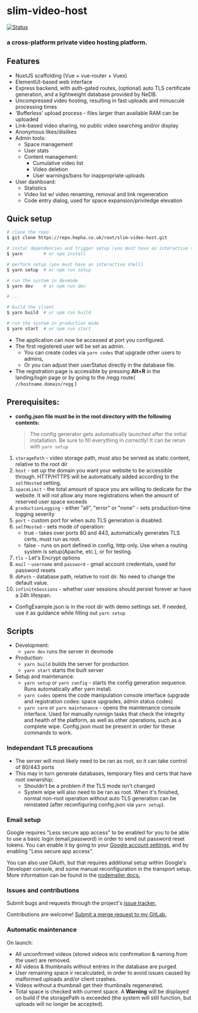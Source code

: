 # slim-video-host

[![Status](https://travis-ci.org/scharkee/slim-video-host.svg?branch=master)](https://travis-ci.org/scharkee/slim-video-host)

### a cross-platform private video hosting platform.

## Features

- NuxtJS scaffolding (Vue + vue-router + Vuex)
- ElementUI-based web interface
- Express backend, with auth-gated routes, (optional) auto TLS certificate generation, and a lightweight database provided by NeDB.
- Uncompressed video hosting, resulting in fast uploads and minuscule processing times
- 'Bufferless' upload process - files larger than available RAM can be uploaded
- Link-based video sharing, no public video searching and/or display
- Anonymous likes/dislikes
- Admin tools:
  - Space management
  - User stats
  - Content management:
    - Cumulative video list
    - Video deletion
    - User warnings/bans for inappropriate uploads
- User dashboard:
  - Statistics
  - Video list w/ video renaming, removal and link regeneration
  - Code entry dialog, used for space expansion/priviledge elevation

## Quick setup

```bash
# clone the repo
$ git clone https://repo.hepha.co.uk/root/slim-video-host.git

# instal dependencies and trigger setup (you must have an interactive shell)
$ yarn        # or npm install

# perform setup (you must have an interactive shell)
$ yarn setup  # or npm run setup

# run the system in devmode
$ yarn dev    # or npm run dev

# ...

# build the client
$ yarn build  # or npm run build

# run the system in production mode
$ yarn start  # or npm run start
```

- The application can now be accessed at port you configured.
- The first registered user will be set as admin.
  - You can create codes via `yarn codes` that upgrade other users to admins,
  - Or you can adjust their userStatus directly in the database file.
- The registration page is accessible by pressing **Alt+R** in the landing/login page or by going to the /regg route( `//hostname.domain/regg` )

## Prerequisites:

- **config.json file must be in the root directory with the following contents:**

  > The config generator gets automatically launched after the initial installation. Be sure to fill everything in correctly! It can be rerun with `yarn setup`

1. `storagePath` - video storage path, must also be served as static content, relative to the root dir
2. `host` - set up the domain you want your website to be accessible through. HTTP/HTTPS will be automatically added according to the `selfHosted` setting.
3. `spaceLimit` - the total amount of space you are willing to dedicate for the website. It will not allow any more registrations when the amount of reserved user space exceeds
4. `productionLogging` - either "all", "error" or "none" - sets production-time logging severity
5. `port` - custom port for when auto TLS generation is disabled.
6. `selfHosted` - sets mode of operation:
   - true - takes over ports 80 and 443, automatically generates TLS certs, must run as root.
   - false - runs on port defined in config, http only. Use when a routing system is setup(Apache, etc.), or for testing.
7. `tls` - Let's Encrypt options
8. `mail` - `username` and `password` - gmail account credentials, used for password resets
9. `dbPath` - database path, relative to root dir. No need to change the default value.
10. `infiniteSessions` - whether user sessions should persist forever ar have a 24h lifespan.

- ConfigExample.json is in the root dir with demo settings set. If needed, use it as guidance while filling out `yarn setup`

## Scripts

- Development:
  - `yarn dev` runs the server in devmode
- Production:
  - `yarn build` builds the server for production
  - `yarn start` starts the built server
- Setup and maintenance:
  - `yarn setup` or `yarn config` - starts the config generation sequence. Runs automatically after yarn install.
  - `yarn codes` opens the code manipulation console interface (upgrade and registration codes: space upgrades, admin status codes)
  - `yarn care` or `yarn maintenance` - opens the maintenance console interface. Used for manually runnign tasks that check the integrity and health of the platform, as well as other operations, such as a complete wipe. Config.json must be present in order for these commands to work.

### Independant TLS precautions

- The server will most likely need to be ran as root, so it can take control of 80/443 ports
- This may in turn generate databases, temporary files and certs that have root ownership:
  - Shouldn't be a problem if the TLS mode isn't changed
  - System wipe will also need to be ran as root. When it's finished, normal non-root operation without auto TLS generation can be reinstated (after reconfiguring config.json via `yarn setup`).

### Email setup

Google requires "Less secure app access" to be enabled for you to be able to use a basic login (email,password) in order to send out password reset tokens. You can enable it by going to your [Google account settings](https://myaccount.google.com/), and by enabling "Less secure app access".

You can also use OAuth, but that requires additional setup within Google's Developer console, and some manual reconfiguration in the transport setup. More information can be found in the [nodemailer docs.](https://nodemailer.com/usage/using-gmail/)

### Issues and contributions

Submit bugs and requests through the project's [issue tracker.](https://repo.hepha.co.uk/root/slim-video-host/issues)

Contributions are welcome! [Submit a merge request to my GitLab.](https://repo.hepha.co.uk/root/slim-video-host/merge_requests)

### Automatic maintenance

On launch:

- All unconfirmed videos (stored videos w/o confirmation & naming from the user) are removed.
- All videos & thumbnails without entries in the database are purged.
- User remaining space ir recalculated, in order to avoid issues caused by malformed uploads and/or client crashes.
- Videos without a thumbnail get their thumbnails regenerated.
- Total space is checked with current space. A **Warning** will be displayed on build if the storagePath is exceeded (the system will still function, but uploads will no longer be accepted).
